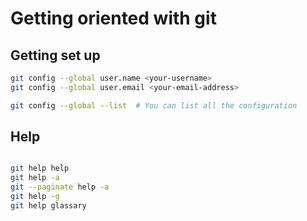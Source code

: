 # Getting oriented with git

## Getting set up

```sh
git config --global user.name <your-username>
git config --global user.email <your-email-address>

git config --global --list	# You can list all the configuration
```

## Help

```sh

git help help
git help -a 
git --paginate help -a
git help -g
git help glassary
```

